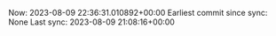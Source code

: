 Now: 2023-08-09 22:36:31.010892+00:00 Earliest commit since sync: None Last sync: 2023-08-09 21:08:16+00:00
